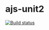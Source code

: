 # ajs-unit2
[![Build status](https://ci.appveyor.com/api/projects/status/1tim6p19drjdiny2?svg=true)](https://ci.appveyor.com/project/MrFMRka/ajs-unit2)
